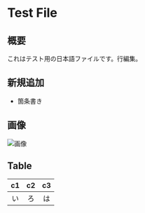 # Test File

## 概要

これはテスト用の日本語ファイルです。行編集。

## 新規追加

* 箇条書き

## 画像

![画像](https://1.bp.blogspot.com/-S3186qX2F9Q/WUdZHSp0BPI/AAAAAAABFCw/f121GkI1uqEyqSDyFHHMooC-9PNmDEfRgCLcBGAs/s400/smartphone_photo_satsuei_woman.png)

## Table

|c1|c2|c3|
|:--:|:--:|:--:|
|い|ろ|は|
